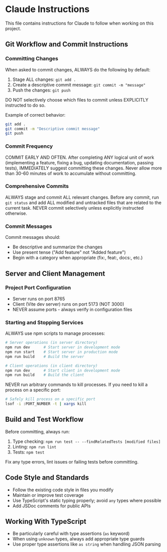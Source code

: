 # Claude Instructions

This file contains instructions for Claude to follow when working on this project.

## Git Workflow and Commit Instructions

### Committing Changes

When asked to commit changes, ALWAYS do the following by default:

1. Stage ALL changes: `git add .`
2. Create a descriptive commit message: `git commit -m "message"`
3. Push the changes: `git push`

DO NOT selectively choose which files to commit unless EXPLICITLY instructed to do so.

Example of correct behavior:
```bash
git add .
git commit -m "Descriptive commit message"
git push
```

### Commit Frequency

COMMIT EARLY AND OFTEN. After completing ANY logical unit of work (implementing a feature, fixing a bug, updating documentation, passing tests), IMMEDIATELY suggest committing these changes. Never allow more than 30-60 minutes of work to accumulate without committing.

### Comprehensive Commits

ALWAYS stage and commit ALL relevant changes. Before any commit, run `git status` and add ALL modified and untracked files that are related to the current task. NEVER commit selectively unless explicitly instructed otherwise.

### Commit Messages

Commit messages should:
- Be descriptive and summarize the changes
- Use present tense ("Add feature" not "Added feature")
- Begin with a category when appropriate (fix:, feat:, docs:, etc.)

## Server and Client Management

### Project Port Configuration
- Server runs on port 8765
- Client (Vite dev server) runs on port 5173 (NOT 3000)
- NEVER assume ports - always verify in configuration files

### Starting and Stopping Services
ALWAYS use npm scripts to manage processes:

```bash
# Server operations (in server directory)
npm run dev      # Start server in development mode
npm run start    # Start server in production mode
npm run build    # Build the server

# Client operations (in client directory)
npm run dev      # Start client in development mode
npm run build    # Build the client
```

NEVER run arbitrary commands to kill processes. If you need to kill a process on a specific port:

```bash
# Safely kill process on a specific port
lsof -i :PORT_NUMBER -t | xargs kill
```

## Build and Test Workflow

Before committing, always run:

1. Type checking: `npm run test -- --findRelatedTests [modified files]`
2. Linting: `npm run lint`
3. Tests: `npm test`

Fix any type errors, lint issues or failing tests before committing.

## Code Style and Standards

- Follow the existing code style in files you modify
- Maintain or improve test coverage
- Use TypeScript's static typing properly; avoid `any` types where possible
- Add JSDoc comments for public APIs

## Working With TypeScript

- Be particularly careful with type assertions (`as` keyword)
- When using `unknown` types, always add appropriate type guards
- Use proper type assertions like `as string` when handling JSON parsing